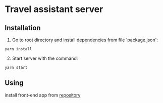 # Travel assistant server
## Installation
  1. Go to root directory and install dependencies from file 'package.json':
  ```
  yarn install
  ```
  2. Start server with the command:
  ```
  yarn start
  ```
## Using
install front-end app from [repository](https://github.com/krauchuk/travel-assistant)
